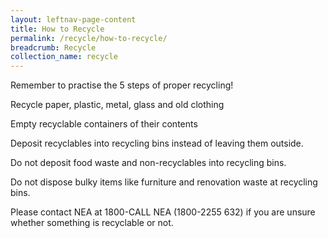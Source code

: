 ```yaml
---
layout: leftnav-page-content
title: How to Recycle
permalink: /recycle/how-to-recycle/
breadcrumb: Recycle
collection_name: recycle
---
```


Remember to practise the 5 steps of proper recycling!

Recycle paper, plastic, metal, glass and old clothing

Empty recyclable containers of their contents

Deposit recyclables into recycling bins instead of leaving them outside.

Do not deposit food waste and non-recyclables into recycling bins.

Do not dispose bulky items like furniture and renovation waste at recycling bins.

Please contact NEA at 1800-CALL NEA (1800-2255 632) if you are unsure whether something is recyclable or not.
